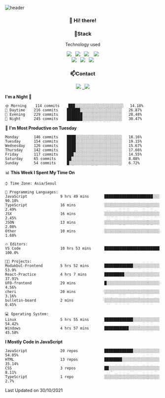 ![header](https://capsule-render.vercel.app/api?type=waving&color=gradient&height=200&text=Che-ri&fontAlign=70&fontAlignY=40&animation=twinkling)

<h3 align="center">👋 Hi! there!</h3>

<h3 align="center">📌Stack</h3>
<p align="center">Technology used</p>
<div align="center"><img src="https://img.shields.io/badge/HTML5-e74c3c?style=flat-square&logo=HTML5&logoColor=white"></img> &nbsp <img src="https://img.shields.io/badge/CSS3-0A84FF?style=flat-square&logo=CSS3&logoColor=white"></img>  &nbsp <img src="https://img.shields.io/badge/SCSS-fd79a8?style=flat-square&logo=Sass&logoColor=white"/></a>&nbsp  &nbsp <img src="https://img.shields.io/badge/styled%2Dcomponents-DB7093?style=flat-square&logo=styled%2Dcomponents&logoColor=white"/></a>
<br><img src="https://img.shields.io/badge/JavaScript-FFCD11?style=flat-square&logo=JavaScript&logoColor=white"></img> &nbsp <img src="https://img.shields.io/badge/React-00BCF6?style=flat-square&logo=React&logoColor=white"></img> &nbsp <img src="https://img.shields.io/badge/Redux-764ABC?style=flat-square&logo=Redux&logoColor=white"/></a></div>

<h3 align="center">📫Contact</h3>
<div align="center"><a href="https://cheri.tistory.com/"><img src="https://img.shields.io/badge/Cheri-AD29B6?style=flat-square&logo=Tidal&logoColor=white"/></a> <a href="rnjs1135@gmail.com"> &nbsp <img src="https://img.shields.io/badge/Gmail-EA4335?style=flat-square&logo=Gmail&logoColor=white"/></a></div>

<!--START_SECTION:waka-->
**I'm a Night 🦉** 

```text
🌞 Morning    114 commits    ███░░░░░░░░░░░░░░░░░░░░░░   14.18% 
🌆 Daytime    216 commits    ██████░░░░░░░░░░░░░░░░░░░   26.87% 
🌃 Evening    229 commits    ███████░░░░░░░░░░░░░░░░░░   28.48% 
🌙 Night      245 commits    ███████░░░░░░░░░░░░░░░░░░   30.47%

```
📅 **I'm Most Productive on Tuesday** 

```text
Monday       146 commits    ████░░░░░░░░░░░░░░░░░░░░░   18.16% 
Tuesday      154 commits    ████░░░░░░░░░░░░░░░░░░░░░   19.15% 
Wednesday    126 commits    ████░░░░░░░░░░░░░░░░░░░░░   15.67% 
Thursday     142 commits    ████░░░░░░░░░░░░░░░░░░░░░   17.66% 
Friday       117 commits    ███░░░░░░░░░░░░░░░░░░░░░░   14.55% 
Saturday     65 commits     ██░░░░░░░░░░░░░░░░░░░░░░░   8.08% 
Sunday       54 commits     █░░░░░░░░░░░░░░░░░░░░░░░░   6.72%

```


📊 **This Week I Spent My Time On** 

```text
⌚︎ Time Zone: Asia/Seoul

💬 Programming Languages: 
JavaScript               9 hrs 49 mins       ██████████████████████░░░   90.18% 
TypeScript               16 mins             ░░░░░░░░░░░░░░░░░░░░░░░░░   2.49% 
JSX                      16 mins             ░░░░░░░░░░░░░░░░░░░░░░░░░   2.45% 
JSON                     13 mins             ░░░░░░░░░░░░░░░░░░░░░░░░░   2.08% 
Other                    10 mins             ░░░░░░░░░░░░░░░░░░░░░░░░░   1.68%

🔥 Editors: 
VS Code                  10 hrs 53 mins      █████████████████████████   100.0%

🐱‍💻 Projects: 
Modakbul-Frontend        5 hrs 52 mins       █████████████░░░░░░░░░░░░   53.9% 
React-Practice           4 hrs 7 mins        █████████░░░░░░░░░░░░░░░░   37.91% 
UFO-frontend             29 mins             █░░░░░░░░░░░░░░░░░░░░░░░░   4.56% 
cheri                    20 mins             ░░░░░░░░░░░░░░░░░░░░░░░░░   3.16% 
bulletin-board           2 mins              ░░░░░░░░░░░░░░░░░░░░░░░░░   0.45%

💻 Operating System: 
Linux                    5 hrs 55 mins       █████████████░░░░░░░░░░░░   54.42% 
Windows                  4 hrs 57 mins       ███████████░░░░░░░░░░░░░░   45.58%

```

**I Mostly Code in JavaScript** 

```text
JavaScript               20 repos            █████████████░░░░░░░░░░░░   54.05% 
HTML                     13 repos            ████████░░░░░░░░░░░░░░░░░   35.14% 
CSS                      3 repos             ██░░░░░░░░░░░░░░░░░░░░░░░   8.11% 
TypeScript               1 repo              ░░░░░░░░░░░░░░░░░░░░░░░░░   2.7%

```



 Last Updated on 30/10/2021
<!--END_SECTION:waka-->
